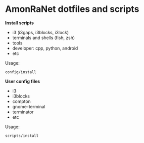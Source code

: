 # AmonRaNet dotfiles and scripts

**Install scripts**
- i3 (i3gaps, i3blocks, i3lock)
- terminals and shells (fish, zsh)
- tools
- developer: cpp, python, android
- etc

Usage:
```
config/install
```

**User config files**
- i3
- i3blocks
- compton
- gnome-terminal
- terminator
- etc

Usage:
```
scripts/install
```
